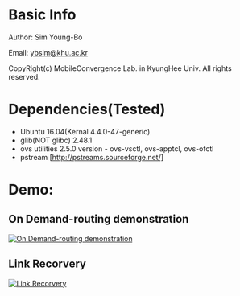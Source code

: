 # Basic Info
Author: Sim Young-Bo

Email: ybsim@khu.ac.kr

CopyRight(c) MobileConvergence Lab. in KyungHee Univ. All rights reserved.

# Dependencies(Tested)

* Ubuntu 16.04(Kernal 4.4.0-47-generic)
* glib(NOT glibc) 2.48.1
* ovs utilities 2.5.0 version - ovs-vsctl, ovs-apptcl, ovs-ofctl
* pstream [http://pstreams.sourceforge.net/]

# Demo:

## On Demand-routing demonstration
[![On Demand-routing demonstration](http://img.youtube.com/vi/iovfKlgC_WU/0.jpg)](https://www.youtube.com/watch?v=iovfKlgC_WU)

## Link Recorvery
[![Link Recorvery](http://img.youtube.com/vi/J87rRuPp1Wg/0.jpg)](https://www.youtube.com/watch?v=J87rRuPp1Wg)
